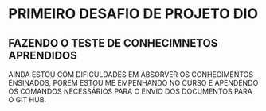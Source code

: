 # PRIMEIRO DESAFIO DE PROJETO DIO
##  FAZENDO O TESTE DE CONHECIMNETOS APRENDIDOS
AINDA ESTOU COM DIFICULDADES EM ABSORVER OS CONHECIMENTOS ENSINADOS, POREM ESTOU ME EMPENHANDO NO CURSO E APENDENDO OS COMANDOS NECESSÁRIOS PARA O ENVIO DOS DOCUMENTOS PARA O GIT HUB.